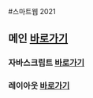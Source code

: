 #스마트웹 2021

## 메인 <a href="https://guswjd8694.github.io/dothome2021/">바로가기</a>

### 자바스크립트 <a href="https://guswjd8694.github.io/dothome2021/javascript/javascript100.html">바로가기</a>
### 레이아웃 <a href="https://guswjd8694.github.io/dothome2021/layout/index.html">바로가기</a>
